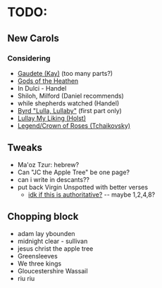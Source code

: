 # TODO:

## New Carols

### Considering
* [Gaudete (Kay)](https://proarte-sion.ch/wp-content/uploads/2019/09/Gaudete.pdf) (too many parts?)
* [Gods of the Heathen](http://www.hymnsandcarolsofchristmas.com/Hymns_and_Carols/gods_of_the_heathen.htm)
* In Dulci - Handel
* Shiloh, Milford (Daniel recommends)
* while shepherds watched (Handel)
* [Byrd "Lulla, Lullaby"](https://www.cpdl.org/wiki/images/c/c0/Lullaby%2C_my_sweet_little_baby_Byrd.pdf) (first part only)
* [Lullay My Liking (Holst)](https://www.cpdl.org/wiki/images/f/fd/Ws-hols-lu2.pdf)
* [Legend/Crown of Roses (Tchaikovsky)](https://www.cpdl.org/wiki/images/3/33/Tcha-leg.pdf)

## Tweaks
* Ma'oz Tzur: hebrew?
* Can "JC the Apple Tree" be one page?
* can i write in descants??
* put back Virgin Unspotted with better verses
	* [idk if this is authoritative?](https://www.hymnsandcarolsofchristmas.com/Hymns_and_Carols/a_virgin_unspotted_gillmann_billings.htm) -- maybe 1,2,4,8?

## Chopping block
* adam lay ybounden
* midnight clear - sullivan
* jesus christ the apple tree
* Greensleeves
* We three kings
* Gloucestershire Wassail
* riu riu
